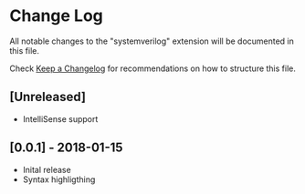 # Change Log
All notable changes to the "systemverilog" extension will be documented in this file.

Check [Keep a Changelog](http://keepachangelog.com/) for recommendations on how to structure this file.

## [Unreleased]
- IntelliSense support

## [0.0.1] - 2018-01-15
- Inital release
- Syntax highligthing